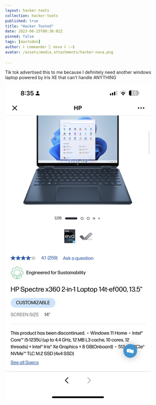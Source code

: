```yaml
---
layout: hacker-toots
collection: hacker-toots
published: true
title: "Hacker Tooted"
date: 2023-06-25T00:36:02Z
pinned: false
tags: [mastodon]
author: ⸸ commander ░ nova ⸸ :~$
avatar: /assets/media_attachments/hacker-nova.png

---
```


<p>Tik tok advertised this to me because I definitely need another windows laptop powered by Iris XE that can’t handle ANYTHING</p>

![media](/assets/media_attachments/files/110/602/048/745/456/167/original/334a0224207b9dbc.png)
